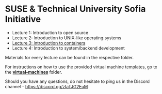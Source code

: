 # SUSE & Technical University Sofia Initiative

- Lecture 1: Introduction to open source
- Lecture 2: Introduction to UNIX-like operating systems
- [Lecture 3: Introduction to containers](lecture-3/demo.md#introduction-to-containers)
- Lecture 4: Introduction to system/backend development

Materials for every lecture can be found in the respective folder.

For instructions on how to use the provided virtual machine templates, go to the [**virtual-machines**](virtual-machines/README.md#virtual-machines-instructions) folder.

Should you have any questions, do not hesitate to ping us in the Discord channel - <https://discord.gg/ztaTJG2EuM>